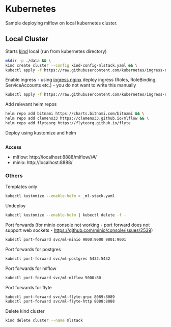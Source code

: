 # Kubernetes

Sample deploying mlflow on local kubernetes cluster.

## Local Cluster

Starts [kind](https://kind.sigs.k8s.io/) local (run from kubernetes directory)
```bash
mkdir -p ./data && \
kind create cluster --config kind-config-mlstack.yaml && \
kubectl apply -f https://raw.githubusercontent.com/kubernetes/ingress-nginx/main/deploy/static/provider/kind/deploy.yaml
```

Enable ingress - using [ingress nginx](https://kind.sigs.k8s.io/docs/user/ingress/#ingress-nginx) deploy ingress (Roles, RoleBinding, ServiceAccounts etc.) - you do not want to write this manually
```bash
kubectl apply -f https://raw.githubusercontent.com/kubernetes/ingress-nginx/main/deploy/static/provider/kind/deploy.yaml
```

Add relevant helm repos
```bash
helm repo add bitnami https://charts.bitnami.com/bitnami && \
helm repo add clemens33 https://clemens33.github.io/mlflow && \
helm repo add flyteorg https://flyteorg.github.io/flyte
```

Deploy using kustomize and helm
```bash

```

**Access**
* mlflow: http://localhost:8888/mlflow//#/
* minio: http://localhost:8888/

### Others

Templates only
```bash
kubectl kustomize --enable-helm > _ml-stack.yaml
```

Undeploy
```bash
kubectl kustomize --enable-helm | kubectl delete -f -
```

Port forwards (for minio console not working - port forward does not support web sockets - https://github.com/minio/console/issues/2539)
```bash
kubectl port-forward svc/ml-minio 9000:9000 9001:9001
```

Port forwards for postgres
```bash
kubectl port-forward svc/ml-postgres 5432:5432
```

Port forwards for mlflow
```bash
kubectl port-forward svc/ml-mlflow 5000:80
```

Port forwards for flyte
```bash
kubectl port-forward svc/ml-flyte-grpc 8089:8089
kubectl port-forward svc/ml-flyte-http 8088:8088
```

Delete kind cluster
```bash
kind delete cluster --name mlstack
```